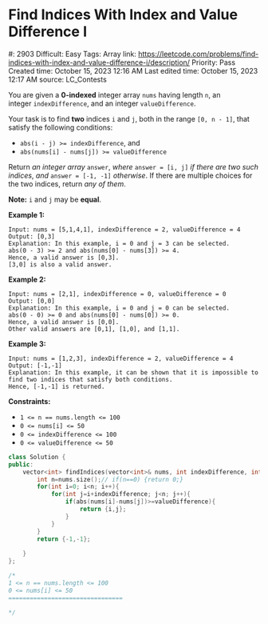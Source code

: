 # Find Indices With Index and Value Difference I

#: 2903
Difficult: Easy
Tags: Array
link: https://leetcode.com/problems/find-indices-with-index-and-value-difference-i/description/
Priority: Pass
Created time: October 15, 2023 12:16 AM
Last edited time: October 15, 2023 12:17 AM
source: LC_Contests

You are given a **0-indexed** integer array `nums` having length `n`, an integer `indexDifference`, and an integer `valueDifference`.

Your task is to find **two** indices `i` and `j`, both in the range `[0, n - 1]`, that satisfy the following conditions:

- `abs(i - j) >= indexDifference`, and
- `abs(nums[i] - nums[j]) >= valueDifference`

Return *an integer array* `answer`, *where* `answer = [i, j]` *if there are two such indices*, *and* `answer = [-1, -1]` *otherwise*. If there are multiple choices for the two indices, return *any of them*.

**Note:** `i` and `j` may be **equal**.

**Example 1:**

```
Input: nums = [5,1,4,1], indexDifference = 2, valueDifference = 4
Output: [0,3]
Explanation: In this example, i = 0 and j = 3 can be selected.
abs(0 - 3) >= 2 and abs(nums[0] - nums[3]) >= 4.
Hence, a valid answer is [0,3].
[3,0] is also a valid answer.

```

**Example 2:**

```
Input: nums = [2,1], indexDifference = 0, valueDifference = 0
Output: [0,0]
Explanation: In this example, i = 0 and j = 0 can be selected.
abs(0 - 0) >= 0 and abs(nums[0] - nums[0]) >= 0.
Hence, a valid answer is [0,0].
Other valid answers are [0,1], [1,0], and [1,1].

```

**Example 3:**

```
Input: nums = [1,2,3], indexDifference = 2, valueDifference = 4
Output: [-1,-1]
Explanation: In this example, it can be shown that it is impossible to find two indices that satisfy both conditions.
Hence, [-1,-1] is returned.
```

**Constraints:**

- `1 <= n == nums.length <= 100`
- `0 <= nums[i] <= 50`
- `0 <= indexDifference <= 100`
- `0 <= valueDifference <= 50`

```cpp
class Solution {
public:
    vector<int> findIndices(vector<int>& nums, int indexDifference, int valueDifference) {
        int n=nums.size();// if(n==0) {return 0;}
        for(int i=0; i<n; i++){
            for(int j=i+indexDifference; j<n; j++){
                if(abs(nums[i]-nums[j])>=valueDifference){
                    return {i,j};
                }
            }
        }
        return {-1,-1};
        
    }
};

/*    
1 <= n == nums.length <= 100
0 <= nums[i] <= 50
================================

*/
```